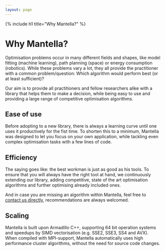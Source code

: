 ```yaml
---
layout: page
---
```

{% include h1 title="Why Mantella?" %}

# Why Mantella?

Optimisation problems occur in many different fields and shapes, like model fitting (machine learning), path planning (space) or energy consumption (robotics). While these problems vary a lot, they all provide the practitioner with a common problem/question: Which algorithm would perform best (or at least sufficient)? 

Our aim is to provide all practitioners and fellow researchers alike with a library that helps them to make a decision, while being easy to use and providing a large range of competitive optimisation algorithms. 

## Ease of use

Before adopting to a new library, there is always a learning curve until one uses it productively for the fist time. To shorten this to a minimum, Mantella was designed to let you focus on your own application, while tackling even complex optimisation tasks with a few lines of code.

## Efficiency

The saying goes like: the best workman is just as good as his tools. To ensure that you will always have the right tool at hand, we continuously extending our library, adding competitive, state of the art optimisation algorithms and further optimising already included ones.

And in case you are missing an algorithm within Mantella, feel free to [contact us directly](https://github.com/SebastianNiemann/Mantella/issues/new), recommendations are always welcomed.

## Scaling

Mantella is built upon Armadillo C++, supporting 64 bit operation systems and speedups by SIMD vectorisation (e.g. SSE2, SSE3, SS4 and AVX). When compiled with MPI-support, Mantella automatically uses high performance cluster algorithms, without the need for source code changes.
